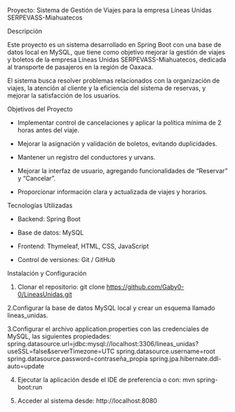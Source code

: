 Proyecto: Sistema de Gestión de Viajes para la empresa Líneas Unidas SERPEVASS-Miahuatecos

Descripción

Este proyecto es un sistema desarrollado en Spring Boot con una base de datos local en MySQL, que tiene como objetivo mejorar la gestión de viajes y boletos de la empresa Líneas Unidas SERPEVASS-Miahuatecos, dedicada al transporte de pasajeros  en la región de Oaxaca.

El sistema busca resolver problemas relacionados con la organización de viajes, la atención al cliente y la eficiencia del sistema de reservas, y mejorar la satisfacción de los usuarios.

Objetivos del Proyecto

- Implementar control de cancelaciones y aplicar la política mínima de 2 horas antes del viaje.

- Mejorar la asignación y validación de boletos, evitando duplicidades.

- Mantener un registro del conductores y urvans.

- Mejorar la interfaz de usuario, agregando funcionalidades de “Reservar” y “Cancelar”.

- Proporcionar información clara y actualizada de viajes y horarios.


Tecnologías Utilizadas

- Backend: Spring Boot

- Base de datos: MySQL

- Frontend: Thymeleaf, HTML, CSS, JavaScript

- Control de versiones: Git / GitHub



Instalación y Configuración

1. Clonar el repositorio:
git clone https://github.com/Gaby0-0/LineasUnidas.git

2.Configurar la base de datos MySQL local y crear un esquema llamado lineas_unidas.

3.Configurar el archivo application.properties con las credenciales de MySQL, las siguientes propiedades:
spring.datasource.url=jdbc:mysql://localhost:3306/lineas_unidas?useSSL=false&serverTimezone=UTC
spring.datasource.username=root
spring.datasource.password=contraseña_propia
spring.jpa.hibernate.ddl-auto=update

4. Ejecutar la aplicación desde el IDE de preferencia o con:
mvn spring-boot:run

5. Acceder al sistema desde:
http://localhost:8080














